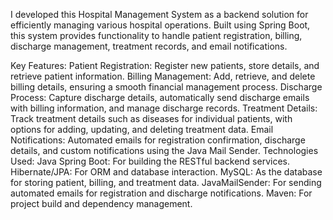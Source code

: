 I developed this Hospital Management System as a backend solution for efficiently managing various hospital operations. Built using Spring Boot, this system provides functionality to handle patient registration, billing, discharge management, treatment records, and email notifications.

Key Features:
Patient Registration: Register new patients, store details, and retrieve patient information.
Billing Management: Add, retrieve, and delete billing details, ensuring a smooth financial management process.
Discharge Process: Capture discharge details, automatically send discharge emails with billing information, and manage discharge records.
Treatment Details: Track treatment details such as diseases for individual patients, with options for adding, updating, and deleting treatment data.
Email Notifications: Automated emails for registration confirmation, discharge details, and custom notifications using the Java Mail Sender.
Technologies Used:
Java Spring Boot: For building the RESTful backend services.
Hibernate/JPA: For ORM and database interaction.
MySQL: As the database for storing patient, billing, and treatment data.
JavaMailSender: For sending automated emails for registration and discharge notifications.
Maven: For project build and dependency management.
